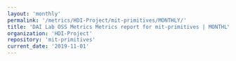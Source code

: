 ```yaml
---
layout: 'monthly'
permalink: '/metrics/HDI-Project/mit-primitives/MONTHLY/'
title: 'DAI Lab OSS Metrics Metrics report for mit-primitives | MONTHLY-REPORT-2019-11-01'
organization: 'HDI-Project'
repository: 'mit-primitives'
current_date: '2019-11-01'
---
```

